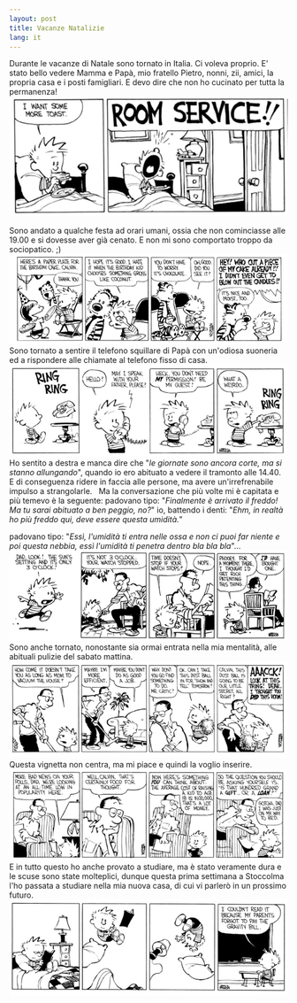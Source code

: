```yaml
---
layout: post
title: Vacanze Natalizie
lang: it
---
```


Durante le vacanze di Natale sono tornato in Italia. Ci voleva proprio. E' stato bello vedere Mamma e Pap&agrave;,
mio fratello Pietro, nonni, zii, amici, la propria casa e i posti famigliari. E devo dire che non ho cucinato per
tutta la permanenza!
<img src="../src/images/wp/2015/01/Schermata-2015-01-15-alle-10.00.43.png" />

Sono andato a qualche festa ad orari umani, ossia che non cominciasse alle 19.00 e si dovesse aver gi&agrave; cenato.
E non mi sono comportato troppo da sociopatico. ;)
<img src="../src/images/wp/2015/01/Schermata-2015-01-04-alle-12.56.54.png" />
Sono tornato a sentire il telefono squillare di Pap&agrave; con un'odiosa suoneria ed a rispondere alle chiamate al
telefono fisso di casa.
<img src="../src/images/wp/2015/01/Schermata-2015-01-15-alle-09.21.20.png" />
Ho sentito a destra e manca dire che "<em>le giornate sono ancora corte, ma si stanno allungando</em>", quando io ero
abituato a vedere il tramonto alle 14.40. E di conseguenza ridere in faccia alle persone, ma avere un'irrefrenabile
impulso a strangolarle.
&nbsp;
Ma la conversazione che pi&ugrave; volte mi &egrave; capitata e pi&ugrave; temevo &egrave; la seguente:
padovano tipo: "<em>Finalmente &egrave; arrivato il freddo! Ma tu sarai abituato a ben peggio, no?</em>"
io, battendo i denti: "<em>Ehm, in realt&agrave; ho pi&ugrave; freddo qui, deve essere questa umidit&agrave;.</em>"

padovano tipo: "<em>Ess&igrave;, l'umidit&agrave; ti entra nelle ossa e non ci puoi far niente e poi questa
nebbia,&nbsp;</em><i>ess&igrave; l'umidit&agrave; ti penetra dentro bla bla bla</i>"...
<img src="../src/images/wp/2015/01/Schermata-2015-01-15-alle-09.27.11.png" />
Sono anche tornato, nonostante sia ormai entrata nella mia mentalit&agrave;, alle abituali pulizie del sabato
mattina.
<img src="../src/images/wp/2015/01/Schermata-2015-01-04-alle-12.58.25.png" />
Questa vignetta non centra, ma mi piace e quindi la voglio inserire.
<img src="../src/images/wp/2015/01/Schermata-2015-01-15-alle-09.20.57.png" />
E in tutto questo ho anche provato a studiare, ma &egrave; stato veramente dura e le scuse sono state molteplici,
dunque questa prima settimana a Stoccolma l'ho passata a studiare nella mia nuova casa, di cui vi parler&ograve; in
un prossimo futuro.
<img src="../src/images/wp/2015/01/Schermata-2015-01-04-alle-13.05.09.png" />
